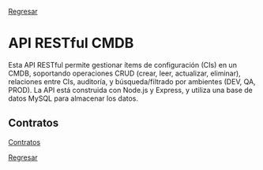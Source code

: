 [Regresar](../../README.md)


# API RESTful CMDB
Esta API RESTful permite gestionar ítems de configuración (CIs) en un CMDB, soportando operaciones CRUD (crear, leer, actualizar, eliminar), relaciones entre CIs, auditoría, y búsqueda/filtrado por ambientes (DEV, QA, PROD). La API está construida con Node.js y Express, y utiliza una base de datos MySQL para almacenar los datos.

## Contratos 
[Contratos](https://documenter.getpostman.com/view/43932758/2sB2xCfo7e)


[Regresar](../../README.md)